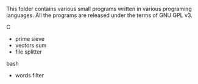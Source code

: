 This folder contains various small programs written in various
programing languages. All the programs are released under the
terms of GNU GPL v3.

C
- prime sieve
- vectors sum
- file splitter

bash
- words filter
